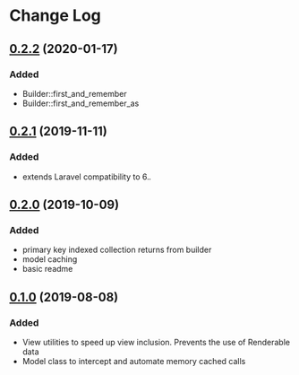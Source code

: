 # Change Log

## [0.2.2](https://github.com/khwadj/laravel-classes/tree/0.2.2) (2020-01-17)
### Added
- Builder::first_and_remember
- Builder::first_and_remember_as

## [0.2.1](https://github.com/khwadj/laravel-classes/tree/0.2.1) (2019-11-11)
### Added
- extends Laravel compatibility to 6.*.*

## [0.2.0](https://github.com/khwadj/laravel-classes/tree/0.2.0) (2019-10-09)
### Added
- primary key indexed collection returns from builder
- model caching
- basic readme

## [0.1.0](https://github.com/khwadj/laravel-classes/tree/0.1.0) (2019-08-08)
### Added
- View utilities to speed up view inclusion. Prevents the use of Renderable data
- Model class to intercept and automate memory cached calls